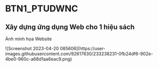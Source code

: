 # BTN1_PTUDWNC
<h2>Xây dựng ứng dụng Web cho 1 hiệu sách</h2>
<p>Ảnh minh họa Website</p>
![Screenshot 2023-04-20 085606](https://user-images.githubusercontent.com/92617630/233238231-0fb24df6-902e-4be0-960c-a68d1aa6eac9.png)
